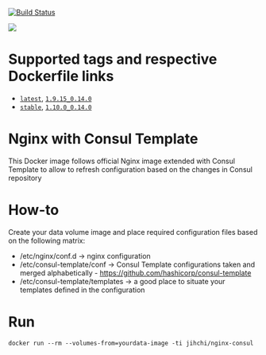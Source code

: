 [![Build Status](https://travis-ci.org/jihchi/docker-nginx-consul.svg?branch=master)](https://travis-ci.org/jihchi/docker-nginx-consul)

[![](https://badge.imagelayers.io/jihchi/nginx-consul.svg)](https://imagelayers.io/?images=jihchi/nginx-consul 'Get your own badge on imagelayers.io')

# Supported tags and respective Dockerfile links

- [`latest`](https://github.com/jihchi/docker-nginx-consul/blob/master/Dockerfile), [`1.9.15_0.14.0`](https://github.com/jihchi/docker-nginx-consul/blob/1.9.15_0.14.0/Dockerfile)
- [`stable`](https://github.com/jihchi/docker-nginx-consul/blob/stable/Dockerfile), [`1.10.0_0.14.0`](https://github.com/jihchi/docker-nginx-consul/blob/1.10.0_0.14.0/Dockerfile)

# Nginx with Consul Template

This Docker image follows official Nginx image extended with Consul Template to allow to refresh configuration based on the changes in Consul repository

# How-to

Create your data volume image and place required configuration files based on the following matrix:

* /etc/nginx/conf.d -> nginx configuration
* /etc/consul-template/conf -> Consul Template configurations taken and merged alphabetically - https://github.com/hashicorp/consul-template
* /etc/consul-template/templates -> a good place to situate your templates defined in the configuration

# Run

```
docker run --rm --volumes-from=yourdata-image -ti jihchi/nginx-consul
```
